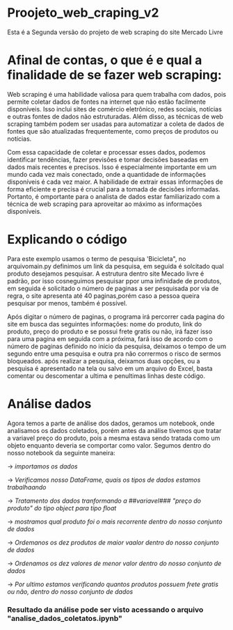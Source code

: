 # Proojeto_web_craping_v2

Esta é a Segunda versão do projeto de web scraping do site Mercado Livre

# Afinal de contas, o que é e qual a finalidade de se fazer web scraping:

Web scraping é uma habilidade valiosa para quem trabalha com dados, pois permite coletar dados de fontes na internet que não estão facilmente disponíveis. Isso inclui sites de comércio eletrônico, redes sociais, notícias e outras fontes de dados não estruturadas. Além disso, as técnicas de web scraping também podem ser usadas para automatizar a coleta de dados de fontes que são atualizadas frequentemente, como preços de produtos ou notícias.

Com essa capacidade de coletar e processar esses dados, podemos identificar tendências, fazer previsões e tomar decisões baseadas em dados mais recentes e precisos. Isso é especialmente importante em um mundo cada vez mais conectado, onde a quantidade de informações disponíveis é cada vez maior. A habilidade de extrair essas informações de forma eficiente e precisa é crucial para a tomada de decisões informadas. Portanto, é omportante para o analista de dados estar familiarizado com a técnica de web scraping para aproveitar ao máximo as informações disponíveis.

# Explicando o código 
Para este exemplo usamos o termo de pesquisa 'Bicicleta", no arquivomain.py definimos um link da pesquisa, em seguida é solcitado qual produto desejamos pesquisar. A estrutura dentro site Mecado livre
é padrão, por isso cosneguimos pesquisar ppor uma infinidade de produtos, em seguida é solicitado o número de paginas a ser pesquisada
por via de regra, o site apresenta até 40 paginas,porém caso a pessoa queira pesquisar por menos, também é possível.

Após digitar o número de paginas, o programa irá percorrer cada pagina do site em busca das seguintes informações: nome do produto, link do produto, preço do produto e se possui frete gratis ou não, irá fazer isso para uma pagina em seguida com a próxima, fará isso de acordo com o número de paginas definido no inicio da pesquisa, deixamos o tempo de um segundo entre uma pesquisa e outra pra não corrermos o risco de sermos bloqueados. após realizar a pesquisa, deixamos duas opções, ou a pesquisa é apresentado na tela ou salvo em um arquivo do Excel, basta comentar ou descomentar a ultima e penultimas linhas deste código.

# Análise dados

Agora temos a parte de análise dos dados, geramos um notebook, onde analisamos os dados coletados, porém antes da análise tivemos que tratar a variavel preço do produto, pois a mesma estava sendo tratada como um objeto enquanto deveria se comportar como valor. Segumos dentro do nosso notebook da seguinte maneira:

 -> *importamos os dados*

 -> *Verificamos nosso DataFrame, quais os tipos de dados estamos trabalhaando*

 -> *Tratamento dos dados tranformando a ##variavel### "preço do produto" do tipo object para tipo float*

  -> *mostramos qual produto foi o mais recorrente dentro do nosso conjunto de dados*

 -> *Ordemanos os dez produtos de maior vaalor dentro do nosso conjunto de dados*

 -> *Ordenamos os dez valores de menor valor dentro do nosso conjunto de dados*

 -> *Por ultimo estamos verificando quantos produtos possuem frete gratis ou não, dentro do nosso conjunto de dados*
 
### Resultado da análise pode ser visto acessando o arquivo "analise_dados_coletatos.ipynb"

